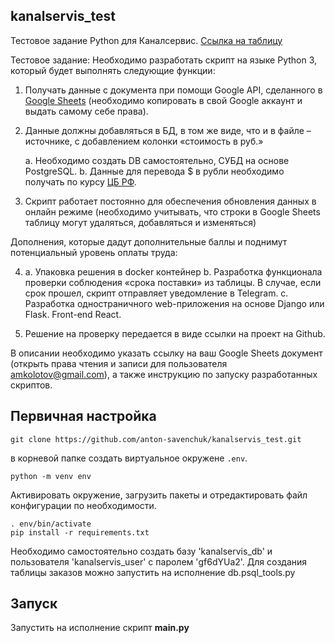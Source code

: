 ## kanalservis_test

Тестовое задание Python для Каналсервис.
[Ссылка на таблицу](https://docs.google.com/spreadsheets/d/1tyoeJi-wqabzAag0Wok2V4oX09lMKuqynuBdGNVR8xI/edit#gid=0)

Тестовое задание:
Необходимо разработать скрипт на языке Python 3, который будет выполнять следующие функции:
1. Получать данные с документа при помощи Google API, сделанного в [Google Sheets](https://docs.google.com/spreadsheets/d/1f-qZEX1k_3nj5cahOzntYAnvO4ignbyesVO7yuBdv_g/edit) (необходимо копировать в свой Google аккаунт и выдать самому себе права).

2. Данные должны добавляться в БД, в том же виде, что и в файле –источнике, с добавлением колонки «стоимость в руб.»

    a. Необходимо создать DB самостоятельно, СУБД на основе PostgreSQL.
    b. Данные для перевода $ в рубли необходимо получать по курсу [ЦБ РФ](https://www.cbr.ru/development/SXML/).

3. Скрипт работает постоянно для обеспечения обновления данных в онлайн режиме (необходимо учитывать, что строки в Google Sheets таблицу могут удаляться, добавляться и изменяться)

Дополнения, которые дадут дополнительные баллы и поднимут потенциальный уровень оплаты труда:

4. a. Упаковка решения в docker контейнер
    b. Разработка функционала проверки соблюдения «срока поставки» из таблицы. В случае, если срок прошел, скрипт отправляет уведомление в Telegram.
    c. Разработка одностраничного web-приложения на основе Django или Flask. Front-end React.

5. Решение на проверку передается в виде ссылки на проект на Github.

В описании необходимо указать ссылку на ваш Google Sheets документ (открыть права чтения и записи для пользователя amkolotov@gmail.com), а также инструкцию по запуску разработанных скриптов.

## Первичная настройка

    git clone https://github.com/anton-savenchuk/kanalservis_test.git

в корневой папке создать виртуальное окружене `.env`.

    python -m venv env

Активировать окружение, загрузить пакеты и отредактировать файл конфигурации по необходимости.

    . env/bin/activate
    pip install -r requirements.txt

Необходимо самостоятельно создать базу 'kanalservis_db' и пользователя 'kanalservis_user' с паролем 'gf6dYUa2'.
Для создания таблицы заказов можно запустить на исполнение db.psql_tools.py

## Запуск
Запустить на исполнение скрипт **main.py**
